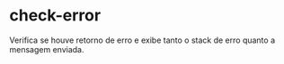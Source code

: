 # check-error
Verifica se houve retorno de erro e exibe tanto o stack de erro quanto a mensagem enviada.

